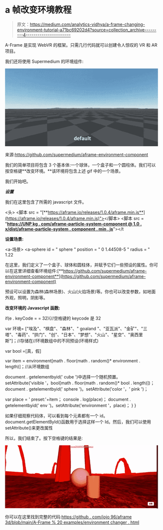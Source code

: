 # a 帧改变环境教程

> 原文：<https://medium.com/analytics-vidhya/a-frame-changing-environment-tutorial-a71bc69202d4?source=collection_archive---------4----------------------->

A-Frame 是实现 WebVR 的框架。只需几行代码就可以创建令人惊叹的 VR 和 AR 项目。

我们还将使用 Supermedium 的环境组件:

![](img/1475bcaf2f16dbc245ab6858f9e9e0c7.png)

来源:https://github.com/supermedium/aframe-environment-component

我们的简单项目将包含 3 个基本体:一个球体，一个盒子和一个圆柱体。我们可以按空格键**改变环境。**该环境将包含上述 gif 中的一个场景。

我们开始吧。

***设置***

我们在这里包含了所需的 javascript 文件。

<头>
<脚本 src = "[**https://aframe.io/releases/1.0.4/aframe.min.js**](https://aframe.io/releases/1.0.4/aframe.min.js)"></脚本>
<脚本 src = "[**https://UNP kg . com/aframe-particle-system-component @ 1.0 . x/dist/aframe-particle-system . component . min . js**](https://unpkg.com/aframe-particle-system-component@1.0.x/dist/aframe-particle-system-component.min.js)"></t

**设置场景:**

<a-场景>
<a-box id = " cube " class = " clickable " position = "-1 0.66921-3 " rotation = " 0 45 0 " color = " # 4c 3d 9 " visible = " true "></a-box>
<a-sphere id = " sphere " position = " 0 1.44508-5 " radius = " 1.22

在这里，我们定义了一个盒子、球体和圆柱体，并赋予它们一些预设的属性。你可以在这里详细查看环境组件:[**https://github.com/supermedium/aframe-environment-component**](https://github.com/supermedium/aframe-environment-component)

预设可以设置为森林(森林场景)、火山(火焰场景)等。你也可以改变参数，如地面外观，照明，阴影等。

**改变环境的 Javascript 函数:**

if(e . keyCode = = 32){//空格键的 keycode 是 32

var 环境= ["埃及"、"棋盘"、"森林"、" goaland "、"亚瓦派"、"金矿"、"三塔"、"毒药"、"拱门"、"创"、"日本"、"梦想"、"火山"、"星空"、"奥西里斯"]；//存储在//环境数组中的不同预设(环境样式)

var bool =[真，假]

var item = environment[math . floor(math . random()* environment . length)]；//从环境数组

document . getelementbyid(' cube ')中选择一个随机预置。setAttribute('visible '，bool[math . floor(math . random()* bool . length)])；
document . getelementbyid(' sphere ')。setAttribute('color '，' pink ')；

var place = ' preset:'+item；
console . log(place)；
document . getelementbyid(' env ')。setAttribute('environment '，place)；
}
}

如果仔细观察代码体，可以看到每个元素都有一个 id。document.getElementById()函数用于选择这样一个 Id。然后，我们可以使用 setAttribute()来更改属性

所以，我们结束了。按下空格键的结果是:

![](img/6139aa76a607695a56b0c6526a7fccee.png)

你可以在这里找到完整的代码:[https://github . com/jojo 96/aframe 3d/blob/main/A-Frame % 20 examples/environment changer . html](https://github.com/jojo96/AFrame3D/blob/main/A-Frame%20Examples/environmentChanger.html)